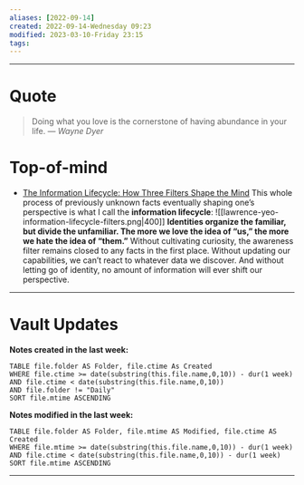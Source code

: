 ```yaml
---
aliases: [2022-09-14]
created: 2022-09-14-Wednesday 09:23
modified: 2023-03-10-Friday 23:15
tags: 
---
```



---

# Quote
> Doing what you love is the cornerstone of having abundance in your life.
> — <cite>Wayne Dyer</cite>

# Top-of-mind
- [The Information Lifecycle: How Three Filters Shape the Mind](https://moretothat.com/information-lifecycle/)
	This whole process of previously unknown facts eventually shaping one’s perspective is what I call the **information lifecycle**:
	![[lawrence-yeo-information-lifecycle-filters.png|400]]
		**Identities organize the familiar, but divide the unfamiliar. The more we love the idea of “us,” the more we hate the idea of “them.”**
		Without cultivating curiosity, the awareness filter remains closed to any facts in the first place.
		Without updating our capabilities, we can’t react to whatever data we discover.
		And without letting go of identity, no amount of information will ever shift our perspective.

---

# Vault Updates

**Notes created in the last week:**

``` dataview
TABLE file.folder AS Folder, file.ctime As Created
WHERE file.ctime >= date(substring(this.file.name,0,10)) - dur(1 week) 
AND file.ctime < date(substring(this.file.name,0,10)) 
AND file.folder != "Daily"
SORT file.mtime ASCENDING
```

**Notes modified in the last week:**

``` dataview
TABLE file.folder AS Folder, file.mtime AS Modified, file.ctime AS Created
WHERE file.mtime >= date(substring(this.file.name,0,10)) - dur(1 week) 
AND file.ctime < date(substring(this.file.name,0,10)) - dur(1 week)
SORT file.mtime ASCENDING
```
---
